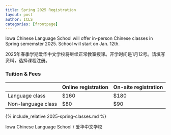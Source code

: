 ```yaml
---
title: Spring 2025 Registration  
layout: post
author: ICLS
categories: [frontpage]
---
```

Iowa Chinese Language School will offer in-person Chinese classes in Spring sememster 2025. School will start on Jan. 12th.
	
2025年春季学期爱华中文学校将继续正常教室授课。开学时间是1月12号。请填写资料，选择课程注册。

###  Tuition & Fees

|              | Online registration        | On-site registration |
|:-------------|:------------------|:------|
| Language class | $160  | $180  |
| Non-language class | $80    | $90  |

{% include_relative 2025-spring-classes.md %}


Iowa Chinese Language School / 爱华中文学校	
